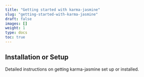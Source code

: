 ```yaml
---
title: "Getting started with karma-jasmine"
slug: "getting-started-with-karma-jasmine"
draft: false
images: []
weight: 1
type: docs
toc: true
---
```


## Installation or Setup
Detailed instructions on getting karma-jasmine set up or installed.

